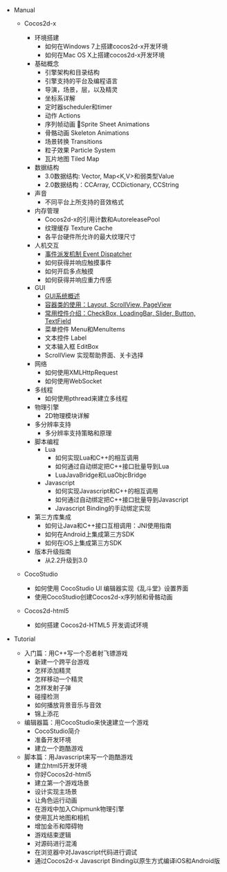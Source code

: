 - Manual
	- Cocos2d-x
		- 环境搭建
			- 如何在Windows 7上搭建cocos2d-x开发环境
			- 如何在Mac OS X上搭建cocos2d-x开发环境
		- 基础概念
			- 引擎架构和目录结构
			- 引擎支持的平台及编程语言
			- 导演，场景，层，以及精灵
			- 坐标系详解
			- 定时器scheduler和timer
			- 动作 Actions
			- 序列帧动画 Sprite Sheet Animations
			- 骨骼动画 Skeleton Animations
			- 场景转换 Transitions
			- 粒子效果 Particle System
 			- 瓦片地图 Tiled Map
		- 数据结构
			- 3.0数据结构: Vector<T>, Map<K,V>和弱类型Value
			- 2.0数据结构：CCArray, CCDictionary, CCString
		- 声音
			- 不同平台上所支持的音效格式
		- 内存管理
			- Cocos2d-x的引用计数和AutoreleasePool
			- 纹理缓存 Texture Cache
			- 各平台硬件所允许的最大纹理尺寸
		- 人机交互
			- [事件派发机制 Event Dispatcher](../manual/framework/native/event_dispatcher/zh.md)
			- 如何获得并响应触摸事件
			- 如何开启多点触摸
			- 如何获得并响应重力传感
		- GUI
			- [GUI系统概述](../manual/framework/native/gui/part-1/zh.md)
			- [容器类的使用：Layout, ScrollView, PageView](../manual/framework/native/gui/part-2/zh.md)
			- [常用控件介绍：CheckBox, LoadingBar, Slider, Button, TextField](../manual/framework/native/gui/part-3/zh.md)
			- 菜单控件 Menu和MenuItems
			- 文本控件 Label
			- 文本输入框 EditBox
			- ScrollView 实现帮助界面、关卡选择
		- 网络
			- 如何使用XMLHttpRequest
			- 如何使用WebSocket
		- 多线程
			- 如何使用pthread来建立多线程
		- 物理引擎
			- 2D物理模块详解
		- 多分辨率支持
			- 多分辨率支持策略和原理
		- 脚本编程
			- Lua
				- 如何实现Lua和C++的相互调用
				- 如何通过自动绑定把C++接口批量导到Lua
				- LuaJavaBridge和LuaObjcBridge
			- Javascript
				- 如何实现Javascript和C++的相互调用
				- 如何通过自动绑定把C++接口批量导到Javascript
				- Javascript Binding的手动绑定实现
		- 第三方库集成
			- 如何让Java和C++接口互相调用：JNI使用指南
			- 如何在Android上集成第三方SDK
			- 如何在iOS上集成第三方SDK
		- 版本升级指南
			- 从2.2升级到3.0
		
	- CocoStudio
		- 如何使用 CocoStudio UI 编辑器实现《乱斗堂》设置界面
		- 使用CocoStudio创建Cocos2d-x序列帧和骨骼动画
			
	- Cocos2d-html5	
		- 如何搭建 Cocos2d-HTML5 开发调试环境
	
- Tutorial
	- 入门篇：用C++写一个忍者射飞镖游戏
		- 新建一个跨平台游戏
		- 怎样添加精灵
		- 怎样移动一个精灵
		- 怎样发射子弹
		- 碰撞检测
		- 如何播放背景音乐与音效
		- 锦上添花
	- 编辑器篇：用CocoStudio来快速建立一个游戏
		- CocoStudio简介 
		- 准备开发环境
		- 建立一个跑酷游戏
	- 脚本篇：用Javascript来写一个跑酷游戏
		- 建立html5开发环境
		- 你好Cocos2d-html5
		- 建立第一个游戏场景
		- 设计实现主场景
		- 让角色运行动画
		- 在游戏中加入Chipmunk物理引擎
		- 使用瓦片地图和相机
		- 增加金币和障碍物
		- 游戏结束逻辑
		- 对源码进行混淆
		- 在浏览器中对Javascript代码进行调试
		- 通过Cocos2d-x Javascript Binding以原生方式编译iOS和Android版

